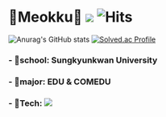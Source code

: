 # 🐰Meokku🐰 <img src="https://img.shields.io/badge/goat0129@naver.com-EA4335?style=flat-square&logo=Gmail&logoColor=white"/> ![Hits](https://hits.seeyoufarm.com/api/count/incr/badge.svg?url=https%3A%2F%2Fgithub.com%2Fmeokku&count_bg=%23C596D7&title_bg=%239C57B6&icon=&icon_color=%23FFC4C4&title=hits&edge_flat=true) 
![Anurag's GitHub stats](https://github-readme-stats.vercel.app/api?username=meokku&theme=material-palenight&show_icons=true)
[![Solved.ac Profile](http://mazassumnida.wtf/api/v2/generate_badge?boj=goat0129)](https://solved.ac/goat0129/)
### - 🏫school: Sungkyunkwan University
### - 📖major: EDU & COMEDU
### - 🔧Tech: <img src="https://img.shields.io/badge/Python-3776AB?style=flat-square&logo=Python&logoColor=white"/>
